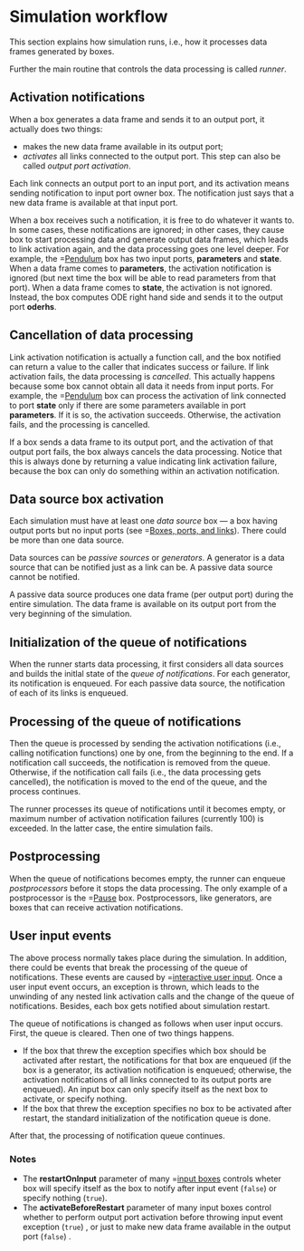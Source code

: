 # Simulation workflow
This section explains how simulation runs, i.e., how it processes data frames generated by boxes.

Further the main routine that controls the data processing is called _runner_.

## Activation notifications

When a box generates a data frame and sends it to an output port, it actually does two things:
* makes the new data frame available in its output port;
* _activates_ all links connected to the output port. This step can also be called _output port activation_.

Each link connects an output port to an input port, and its activation means sending notification to input port owner box.
The notification just says that a new data frame is available at that input port.

When a box receives such a notification, it is free to do whatever it wants to. In some cases, these notifications are ignored;
in other cases, they cause box to start processing data and generate output data frames, which leads to link activation again,
and the data processing goes one level deeper.
For example, the =[Pendulum](/doc#box/Pendulum) box has two input ports, **parameters** and **state**. When a data frame comes
to **parameters**, the activation notification is ignored (but next time the box will be able to read parameters from that port).
When a data frame comes to **state**, the activation is not ignored. Instead, the box computes ODE right hand side and sends it
to the output port **oderhs**.

## Cancellation of data processing

Link activation notification is actually a function call, and the box notified can return a value to the caller that indicates
success or failure. If link activation fails, the data processing is _cancelled_. This actually happens because some box cannot
obtain all data it needs from input ports. For example, the =[Pendulum](/doc#box/Pendulum) box can process the activation of link
connected to port **state** only if there are some parameters available in port **parameters**. If it is so, the activation
succeeds. Otherwise, the activation fails, and the processing is cancelled.

If a box sends a data frame to its output port, and the activation of that output port fails, the box always cancels
the data processing. Notice that this is always done by returning a value indicating link activation failure, because the
box can only do something within an activation notification.

## Data source box activation

Each simulation must have at least one _data source_ box &mdash; a box having output ports but no input ports
(see =[Boxes, ports, and links](/doc#page/general-items)). There could be more than one data source.

Data sources can be _passive sources_ or _generators_. A generator is a data source that can be notified just as a link can be.
A passive data source cannot be notified.

A passive data source produces one data frame (per output port) during the entire simulation.
The data frame is available on its output port from the very beginning of the simulation.

## Initialization of the queue of notifications

When the runner starts data processing, it first considers all data sources and builds the initlal state of the _queue of notifications_.
For each generator, its notification is enqueued. For each passive data source, the notification of each of its links is enqueued.

## Processing of the queue of notifications

Then the queue is processed by sending the activation notifications (i.e., calling notification functions) one by one,
from the beginning to the end. If a notification call succeeds, the notification is removed from the queue. Otherwise,
if the notification call fails (i.e., the data processing gets cancelled),
the notification is moved to the end of the queue, and the process continues.

The runner processes its queue of notifications until it becomes empty, or maximum number of activation notification failures
(currently 100) is exceeded. In the latter case, the entire simulation fails.

## Postprocessing

When the queue of notifications becomes empty, the runner can enqueue _postprocessors_ before it stops the data processing.
The only example of a postprocessor is the =[Pause](/doc#box/Pause) box. Postprocessors, like generators, are boxes that
can receive activation notifications.

## User input events

The above process normally takes place during the simulation. In addition, there could be events that break the processing
of the queue of notifications. These events are caused by =[interactive user input](/doc#page/general-interactive-input).
Once a user input event occurs, an exception is thrown, which leads to the unwinding of any nested link activation calls and
the change of the queue of notifications. Besides, each box gets notified about simulation restart.

The queue of notifications is changed as follows when user input occurs. First, the queue is cleared. Then one of two things
happens.
* If the box that threw the exception specifies which box should be activated after restart,
  the notifications for that box are enqueued (if the box is a generator, its activation notification is enqueued; otherwise,
  the activation notifications of all links connected to its output ports are enqueued). An input box can only specify
  itself as the next box to activate, or specify nothing.
* If the box that threw the exception specifies no box to be activated after restart,
  the standard initialization of the notification queue is done.

After that, the processing of notification queue continues.

### Notes
* The **restartOnInput** parameter of many =[input boxes](/doc#page/general-interactive-input) controls wheter box will specify itself as
  the box to notify after input event (```false```) or specify nothing (```true```).
* The **activateBeforeRestart** parameter of many input boxes control whether to perform output port activation before throwing
  input event exception (```true```) , or just to make new data frame available in the output port (```false```) .
